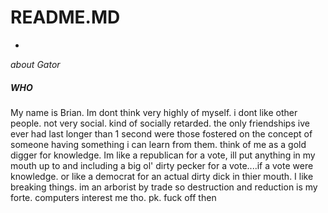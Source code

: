 # README.MD 
*
*about Gator*
 ##### WHO
 My name is Brian. Im dont think very highly of myself. i dont like other people. not very social. kind of socially retarded. the only friendships ive ever had last longer than 1 second  were those fostered on the concept of someone having something i can learn from them. think of me as a gold digger for knowledge. Im like a republican for a vote, ill put anything in my mouth up to and including a big ol' dirty pecker for a vote....if a vote were knowledge. or  like a democrat for an actual dirty dick in thier mouth. I like breaking things. im an arborist by trade so destruction and reduction is my forte. computers interest me tho. pk. fuck off then
 
